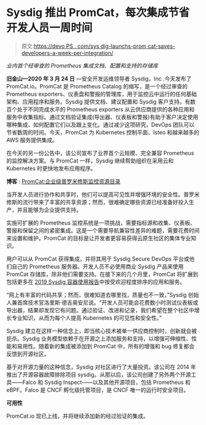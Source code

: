 # Sysdig 推出 PromCat，每次集成节省开发人员一周时间

> 原文:[https://devo PS . com/sys dig-launchs-prom cat-saves-developers-a-week-per-integration/](https://devops.com/sysdig-launches-promcat-saves-developers-a-week-per-integration/)

*业内首个经审查的 Prometheus 集成文档、配置和支持的存储库*

**旧金山—2020 年 3 月 24 日** —安全开发运维领导者 Sysdig，Inc .今天发布了 PromCat.io。PromCat 是 Prometheus Catalog 的缩写，是一个经过审查的 Prometheus exporters、仪表盘和警报的管理库，用于监控云中运行的任何基础架构、应用程序和服务。Sysdig 提供文档、建议配置和 Sysdig 客户支持。有数百个处于不同完成水平的 Prometheus exporters 从云供应商提供的各种应用和服务中收集指标。通过文档验证集成(导出器、仪表板和警报)有助于客户决定使用哪种集成、如何配置它们以及跟上变化。通过减少这项研究，DevOps 团队可以节省数周的时间。今天，PromCat 为 Kubernetes 控制平面、Isteo 和越来越多的 AWS 服务提供集成。

在今天的另一份公告中，该公司宣布了业界首个云规模、完全兼容 Prometheus 的监控解决方案。与 PromCat 一样，Sysdig 继续帮助组织在采用云和 Kubernetes 时更快地发布应用程序。

**博客** : [PromCat:企业级普罗米修斯监控资源目录](https://sysdig.com/blog/promcat-prometheus-catalog/)

当开发人员进行协作和共享时，他们可以提高可见性并增强环境的安全性。普罗米修斯的流行带来了丰富的共享资源；然而，很难确定哪些资源已经准备好投入生产，并且能够为企业提供支持。

实施可扩展的 Prometheus 监控系统是一项挑战，需要指标源和收集、仪表板、警报和保留之间的紧密集成。这是一个需要导航兼容性差异的难题，需要花费时间来设置和维护。PromCat 的目标是让开发者更容易获得云原生社区的集体专业知识。

用户可以从 PromCat 获得集成，并将其用于 Sysdig Secure DevOps 平台或他们自己的 Prometheus 服务器。开发人员不必使用商业 Sysdig 产品来使用 PromCat 存储库，除非他们需要支持。在接下来的几个月里，PromCat 将扩展到包括更多在 [2019 Sysdig 容器使用报告](https://sysdig.com/blog/sysdig-2019-container-usage-report/)中按受欢迎程度排序的应用和服务。

“网上有丰富的代码共享；然而，很难知道去哪里找，质量也不一致，”Sysdig 创始人兼首席技术官洛里斯·德吉奥安尼说。“开发人员可能会花费数小时测试仪表板或导出器，结果却发现它有问题。通过验证、改进和记录，我们希望在整个社区中增长专业知识，从而为每个人提高 Kubernetes 的可见性和安全性。”

Sysdig 建立在这样一种信念上，即当核心技术被单一供应商控制时，创新就会被扼杀。Sysdig 业务模型依赖于在开源之上添加服务和支持，以增强可伸缩性、性能和易用性。随着新的集成被添加到 PromCat 中，所有的增强和 bug 修复都会反馈到开源社区。

基于对开源力量的这种信念，Sysdig 对社区进行了大量投资。该公司在 2014 年推出了开源容器故障排除项目 sysdig。从那以后，该公司创建了另外两个开源工具——Falco 和 Sysdig Inspect——以及其他开源项目，包括 Prometheus 和 eBPF。Falco 是 CNCF 孵化级托管项目，是 CNCF 唯一的运行时安全项目。

**可用性**

PromCat.io 现已上线，并将继续添加新的经过验证的集成。